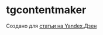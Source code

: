 # tgcontentmaker

Создано для [статьи на Yandex.Дзен](https://www.zen.yandex.ru/media/id/5fe48d4040c4c261393b6f3d/adminnovichok-ili-kak-napisat--dlia-avtovedeniia-telegramkanala-na---bonus-5fe5ab6563337471b9e5a1ab)
